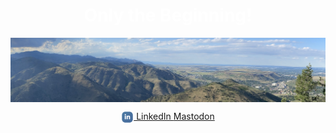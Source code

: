 <h1 align='center' style='color:white'>Only the Beginning!</h1>


<img alt="banner" src="img/banner.jpeg" align="center">
<p align="center">
    <a href="https://www.linkedin.com/in/jules-hansen">
        <img alt="LinkedIn" src="img/linked-in.png" width=20 style="vertical-align:top">
        LinkedIn
        </a>
    <a rel="me" href="https://mastodon.social/@juleshansen">Mastodon</a>
</p>
